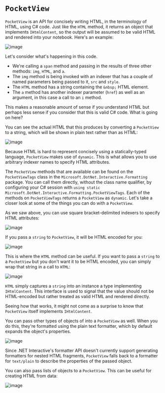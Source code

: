 # `PocketView`

`PocketView` is an API for concisely writing HTML, in the terminology of HTML, using C# code. Just like the `HTML` method, it returns an object that implements `IHtmlContent`, so the output will be assumed to be valid HTML and rendered into your notebook. Here's an example:

![image](https://user-images.githubusercontent.com/547415/82271031-7e4f6f80-992b-11ea-9f25-7e34a96b0e14.png)

Let's consider what's happening in this code.

* We're calling a `span` method and passing in the results of three other methods: `img`, `HTML`, and `a`.
* The `img` method is being invoked with an indexer that has a couple of named parameters being passed to it, `src` and `style`.
* The `HTML` method has a string containing the `&nbsp;` HTML element.
* The `a` method has another indexer parameter (`href`) as well as an argument, in this case a call to an `i` method.

This makes a reasonable amount of sense if you understand HTML but perhaps less sense if you consider that this is valid C# code. What is going on here? 

You can see the actual HTML that this produces by converting a `PocketView` to a string, which will be shown in plain text rather than as HTML:

![image](https://user-images.githubusercontent.com/547415/82271047-8ad3c800-992b-11ea-9218-d4d33a88fbe9.png)

Because HTML is hard to represent concisely using a statically-typed language, `PocketView` makes use of `dynamic`. This is what allows you to use arbitrary indexer names to specify HTML attributes.

The `PocketView` methods that are available can be found on the `PocketViewTags` class in the `Microsoft.DotNet.Interactive.Formatting` package. You can call them directly, without the class name qualifier, by configuring your C# session with `using static Microsoft.DotNet.Interactive.Formatting.PocketViewTags`. Each of the methods on `PocketViewTags` returns a `PocketView` as `dynamic`. Let's take a closer look at some of the things you can do with a `PocketView`.

As we saw above, you can use square bracket-delimited indexers to specify HTML attributes:

![image](https://user-images.githubusercontent.com/547415/82272423-6e398f00-992f-11ea-95a8-9e1711a0443c.png)

If you pass a `string` to `PocketView`, it will be HTML encoded for you:

![image](https://user-images.githubusercontent.com/547415/82272929-dfc60d00-9930-11ea-9b3a-7df1138ed8e4.png)

This is where the `HTML` method can be useful. If you want to pass a `string` to a `PocketView` but you don't want it to be HTML encoded, you can simply wrap that string in a call to `HTML`:

![image](https://user-images.githubusercontent.com/547415/82273032-33385b00-9931-11ea-94a1-c890f2b4c653.png)

`HTML` simply captures a `string` into an instance a type implementing `IHtmlContent`. This interface is used to signal that the value should not be HTML-encoded but rather treated as valid HTML and rendered directly.

Seeing how that works, it might not come as a surprise to know that `PocketView` itself implements `IHtmlContent`.

You can pass other types of objects of into a `PocketView` as well. When you do this, they're formatted using the plain text formatter, which by default expands the object's properties.

![image](https://user-images.githubusercontent.com/547415/82273371-31bb6280-9932-11ea-9c7d-4eca542fc109.png)

Since .NET Interactive's formatter API doesn't currently support generating formatters for nested HTML fragments, `PocketView` falls back to a formatter for `text/plain` to describe the properties of the passed object.

You can also pass lists of objects to a `PocketView`. This can be useful for creating HTML from data:

![image](https://user-images.githubusercontent.com/547415/82274070-06397780-9934-11ea-9ce6-ec3ad9b75df0.png)


